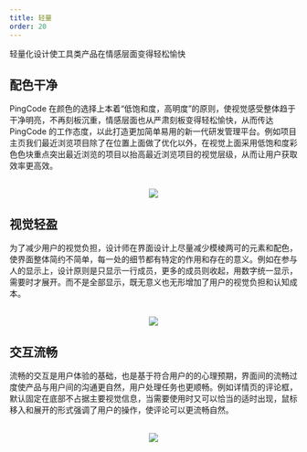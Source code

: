 ```yaml
---
title: 轻量
order: 20
---
```


轻量化设计使工具类产品在情感层面变得轻松愉快

## 配色干净

PingCode 在颜色的选择上本着“低饱和度，高明度”的原则，使视觉感受整体趋于干净明亮，不再刻板沉重，情感层面也从严肃刻板变得轻松愉快，从而传达 PingCode 的工作态度，以此打造更加简单易用的新一代研发管理平台。例如项目主页我们最近浏览项目除了在位置上面做了优化以外，在视觉上面采用低饱和度彩色色块重点突出最近浏览的项目以抬高最近浏览项目的视觉层级，从而让用户获取效率更高效。

<br/>

<div align=center>
<img src="assets/images/principle/clean-color.png" />
</div>

## 视觉轻盈

为了减少用户的视觉负担，设计师在界面设计上尽量减少模棱两可的元素和配色，使界面整体简约不简单，每一处的细节都有特定的作用和存在的意义。例如在参与人的显示上，设计原则是只显示一行成员，更多的成员则收起，用数字统一显示，需要时才展开。而不是全部显示，既无意义也无形增加了用户的视觉负担和认知成本。

<br/>

<div align=center>
<img src="assets/images/principle/visually-light.png" />
</div>

## 交互流畅

流畅的交互是用户体验的基础，也是基于符合用户的的心理预期，界面间的流畅过度使产品与用户间的沟通更自然，用户处理任务也更顺畅。例如详情页的评论框，默认固定在底部不占据主要视觉信息，当需要使用时又可以恰当的适时出现，鼠标移入和展开的形式强调了用户的操作，使评论可以更流畅自然。

<br/>

<div align=center>
<img src="assets/images/principle/smooth-interaction.png" />
</div>